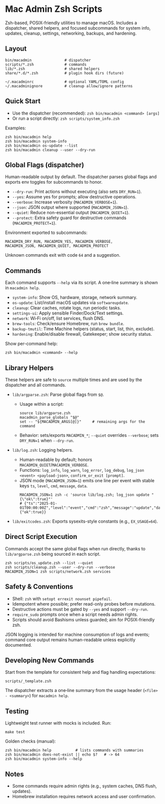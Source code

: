 # Mac Admin Zsh Scripts

Zsh-based, POSIX-friendly utilities to manage macOS. Includes a dispatcher, shared helpers, and focused subcommands for system info, updates, cleanup, settings, networking, backups, and hardening.

## Layout

```
bin/macadmin               # dispatcher
scripts/*.zsh              # commands
lib/*.zsh                  # shared helpers
share/*.d/*.zsh            # plugin hook dirs (future)

~/.macadminrc              # optional YAML/TOML config
~/.macadminignore          # cleanup allow/ignore patterns
```

## Quick Start

- Use the dispatcher (recommended): `zsh bin/macadmin <command> [args]`
- Or run a script directly: `zsh scripts/system_info.zsh`

Examples:

```
zsh bin/macadmin help
zsh bin/macadmin system-info
zsh bin/macadmin os-update --list
zsh bin/macadmin cleanup --user --dry-run
```

## Global Flags (dispatcher)

Human-readable output by default. The dispatcher parses global flags and exports env toggles for subcommands to honor.

- `--dry-run`: Print actions without executing (also sets `DRY_RUN=1`).
- `--yes`: Assume yes for prompts; allow destructive operations.
- `--verbose`: Increase verbosity (`MACADMIN_VERBOSE=1`).
- `--json`: JSON output where supported (`MACADMIN_JSON=1`).
- `--quiet`: Reduce non-essential output (`MACADMIN_QUIET=1`).
- `--protect`: Extra safety guard for destructive commands (`MACADMIN_PROTECT=1`).

Environment exported to subcommands:

```
MACADMIN_DRY_RUN, MACADMIN_YES, MACADMIN_VERBOSE,
MACADMIN_JSON, MACADMIN_QUIET, MACADMIN_PROTECT
```

Unknown commands exit with code `64` and a suggestion.

## Commands

Each command supports `--help` via its script. A one‑line summary is shown in `macadmin help`.

- `system-info`: Show OS, hardware, storage, network summary.
- `os-update`: List/install macOS updates via `softwareupdate`.
- `cleanup`: Clear caches, rotate logs, run periodic tasks.
- `settings-ui`: Apply sensible Finder/Dock/Text settings.
- `network`: Wi‑Fi on/off, list services, flush DNS.
- `brew-tools`: Check/ensure Homebrew, run `brew bundle`.
- `backup-tmutil`: Time Machine helpers (status, start, list, thin, exclude).
- `hardening`: Enable/disable firewall, Gatekeeper; show security status.

Show per-command help:

```
zsh bin/macadmin <command> --help
```

## Library Helpers

These helpers are safe to `source` multiple times and are used by the dispatcher and all commands.

- `lib/argparse.zsh`: Parse global flags from `$@`.
  - Usage within a script:
    ```
    source lib/argparse.zsh
    macadmin_parse_globals "$@"
    set -- "${MACADMIN_ARGS[@]}"     # remaining args for the command
    ```
  - Behavior: sets/exports `MACADMIN_*`; `--quiet` overrides `--verbose`; sets `DRY_RUN=1` when `--dry-run`.

- `lib/log.zsh`: Logging helpers.
  - Human-readable by default; honors `MACADMIN_QUIET`/`MACADMIN_VERBOSE`.
  - Functions: `log_info`, `log_warn`, `log_error`, `log_debug`, `log_json <event> <payload-json>`, `confirm_or_exit [prompt]`.
  - JSON mode (`MACADMIN_JSON=1`) emits one line per event with stable keys `ts`, `level`, `cmd`, `message`, `data`.
    ```
    MACADMIN_JSON=1 zsh -c 'source lib/log.zsh; log_json update "{\"ok\":true}"'
    # {"ts":"2025-01-01T00:00:00Z","level":"event","cmd":"zsh","message":"update","data":{"ok":true}}
    ```

- `lib/exitcodes.zsh`: Exports sysexits-style constants (e.g., `EX_USAGE=64`).

## Direct Script Execution

Commands accept the same global flags when run directly, thanks to `lib/argparse.zsh` being sourced in each script.

```
zsh scripts/os_update.zsh --list --quiet
zsh scripts/cleanup.zsh --user --dry-run --verbose
MACADMIN_JSON=1 zsh scripts/network.zsh services
```

## Safety & Conventions

- Shell: `zsh` with `setopt errexit nounset pipefail`.
- Idempotent where possible; prefer read-only probes before mutations.
- Destructive actions must be gated by `--yes` and support `--dry-run`.
- `require_sudo` prompts once when a script needs admin rights.
- Scripts should avoid Bashisms unless guarded; aim for POSIX-friendly zsh.

JSON logging is intended for machine consumption of logs and events; command core output remains human-readable unless explicitly documented.

## Developing New Commands

Start from the template for consistent help and flag handling expectations:

```
scripts/_template.zsh
```

The dispatcher extracts a one‑line summary from the usage header (`<file> - <summary>`) for `macadmin help`.

## Testing

Lightweight test runner with mocks is included. Run:

```
make test
```

Golden checks (manual):

```
zsh bin/macadmin help           # lists commands with summaries
zsh bin/macadmin does-not-exist || echo $?   # -> 64
zsh bin/macadmin system-info --help
```

## Notes

- Some commands require admin rights (e.g., system caches, DNS flush, updates).
- Homebrew installation requires network access and user confirmation.
